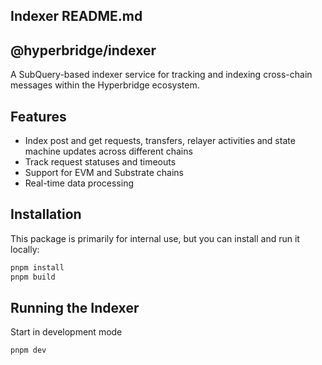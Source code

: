 ## Indexer README.md


## @hyperbridge/indexer

A SubQuery-based indexer service for tracking and indexing cross-chain messages within the Hyperbridge ecosystem.

## Features

- Index post and get requests, transfers, relayer activities and state machine updates across different chains
- Track request statuses and timeouts
- Support for EVM and Substrate chains
- Real-time data processing

## Installation

This package is primarily for internal use, but you can install and run it locally:

```bash
pnpm install
pnpm build
```

## Running the Indexer

Start in development mode
```bash
pnpm dev
```